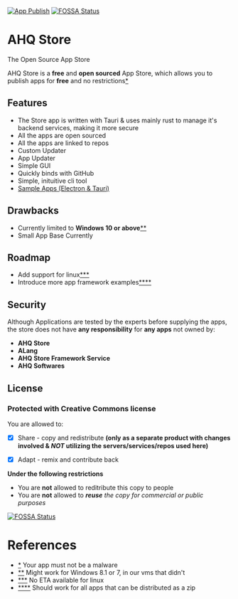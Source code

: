 [![App Publish](https://github.com/ahqsoftwares/tauri-ahq-store/actions/workflows/publish.yml/badge.svg?branch=master)](https://github.com/ahqsoftwares/tauri-ahq-store/actions/workflows/publish.yml)
[![FOSSA Status](https://app.fossa.com/api/projects/git%2Bgithub.com%2Fahqsoftwares%2Ftauri-ahq-store.svg?type=shield)](https://app.fossa.com/projects/git%2Bgithub.com%2Fahqsoftwares%2Ftauri-ahq-store?ref=badge_shield)

# AHQ Store

The Open Source App Store

AHQ Store is a **free** and **open sourced** App Store, which allows you to publish apps for **free** and no restrictions[*](#references)

## Features
 - The Store app is written with Tauri & uses mainly rust to manage it's backend services, making it more secure
 - All the apps are open sourced
 - All the apps are linked to repos
 - Custom Updater
 - App Updater
 - Simple GUI
 - Quickly binds with GitHub
 - Simple, inituitive cli tool
 - [Sample Apps (Electron & Tauri)](https://github.com/ahqsoftwares/ahqstore-sample-project)

## Drawbacks
 - Currently limited to **Windows 10 or above**[**](#references)
 - Small App Base Currently

## Roadmap
 - Add support for linux[***](#references)
 - Introduce more app framework examples[*\***](#references)

## Security
Although Applications are tested by the experts before supplying the apps, the store does not have **any responsibility** for **any apps** not owned by:
 - **AHQ Store**
 - **ALang**
 - **AHQ Store Framework Service**
 - **AHQ Softwares**

## License

### Protected with Creative Commons license

You are allowed to:

- [x] Share - copy and redistribute **(only as a separate product with changes involved & _NOT_ utilizing the servers/services/repos used here)**

- [x] Adapt - remix and contribute back

**Under the following restrictions**

- You are **not** allowed to reditribute this copy to people
- You are **not** allowed to _**reuse**_ _the copy for commercial or public purposes_

[![FOSSA Status](https://app.fossa.com/api/projects/git%2Bgithub.com%2Fahqsoftwares%2Ftauri-ahq-store.svg?type=large)](https://app.fossa.com/projects/git%2Bgithub.com%2Fahqsoftwares%2Ftauri-ahq-store?ref=badge_large)

# References
- [*](#ahq-store) Your app must not be a malware
- [**](#features) Might work for Windows 8.1 or 7, in our vms that didn't
- [***](#drawbacks) No ETA available for linux
- [*\***](#roadmap) Should work for all apps that can be distributed as a zip